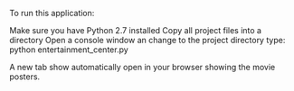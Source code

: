 To run this application:

Make sure you have Python 2.7 installed
Copy all project files into a directory
Open a console window an change to the project directory
type: python entertainment_center.py

A new tab show automatically open in your browser showing the movie posters.